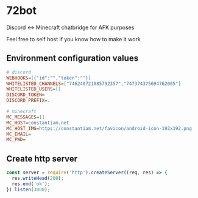 # 72bot
Discord &lt;-> Minecraft chatbridge for AFK purposes

Feel free to self host if you know how to make it work

## Environment configuration values
```ini
# discord
WEBHOOKS=[{"id":"","token":""}]
WHITELISTED_CHANNELS=["746240721085792357","747374375694762005"]
WHITELISTED_USERS=[]
DISCORD_TOKEN=
DISCORD_PREFIX=.

# minecraft
MC_MESSAGES=[]
MC_HOST=constantiam.net
MC_HOST_IMG=https://constantiam.net/favicon/android-icon-192x192.png
MC_EMAIL=
MC_PWD=
```

## Create http server
```js
const server = require('http').createServer((req, res) => {
  res.writeHead(200);
  res.end('ok');
}).listen(3000);
```
